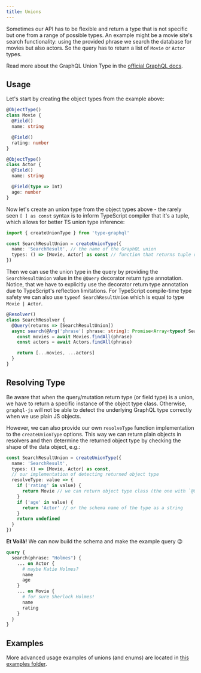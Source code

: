 ```yaml
---
title: Unions
---
```


Sometimes our API has to be flexible and return a type that is not specific but one from a range of possible types. An example might be a movie site's search functionality: using the provided phrase we search the database for movies but also actors. So the query has to return a list of `Movie` or `Actor` types.

Read more about the GraphQL Union Type in the [official GraphQL docs](http://graphql.org/learn/schema/#union-types).

## Usage

Let's start by creating the object types from the example above:

```typescript
@ObjectType()
class Movie {
  @Field()
  name: string

  @Field()
  rating: number
}
```

```typescript
@ObjectType()
class Actor {
  @Field()
  name: string

  @Field(type => Int)
  age: number
}
```

Now let's create an union type from the object types above - the rarely seen `[ ] as const` syntax is to inform TypeScript compiler that it's a tuple, which allows for better TS union type inference:

```typescript
import { createUnionType } from 'type-graphql'

const SearchResultUnion = createUnionType({
  name: 'SearchResult', // the name of the GraphQL union
  types: () => [Movie, Actor] as const // function that returns tuple of object types classes
})
```

Then we can use the union type in the query by providing the `SearchResultUnion` value in the `@Query` decorator return type annotation.
Notice, that we have to explicitly use the decorator return type annotation due to TypeScript's reflection limitations.
For TypeScript compile-time type safety we can also use `typeof SearchResultUnion` which is equal to type `Movie | Actor`.

```typescript
@Resolver()
class SearchResolver {
  @Query(returns => [SearchResultUnion])
  async search(@Arg('phrase') phrase: string): Promise<Array<typeof SearchResultUnion>> {
    const movies = await Movies.findAll(phrase)
    const actors = await Actors.findAll(phrase)

    return [...movies, ...actors]
  }
}
```

## Resolving Type

Be aware that when the query/mutation return type (or field type) is a union, we have to return a specific instance of the object type class. Otherwise, `graphql-js` will not be able to detect the underlying GraphQL type correctly when we use plain JS objects.

However, we can also provide our own `resolveType` function implementation to the `createUnionType` options. This way we can return plain objects in resolvers and then determine the returned object type by checking the shape of the data object, e.g.:

```typescript
const SearchResultUnion = createUnionType({
  name: 'SearchResult',
  types: () => [Movie, Actor] as const,
  // our implementation of detecting returned object type
  resolveType: value => {
    if ('rating' in value) {
      return Movie // we can return object type class (the one with `@ObjectType()`)
    }
    if ('age' in value) {
      return 'Actor' // or the schema name of the type as a string
    }
    return undefined
  }
})
```

**Et Voilà!** We can now build the schema and make the example query 😉

```graphql
query {
  search(phrase: "Holmes") {
    ... on Actor {
      # maybe Katie Holmes?
      name
      age
    }
    ... on Movie {
      # for sure Sherlock Holmes!
      name
      rating
    }
  }
}
```

## Examples

More advanced usage examples of unions (and enums) are located in [this examples folder](https://github.com/MichalLytek/type-graphql/tree/master/examples/enums-and-unions).
